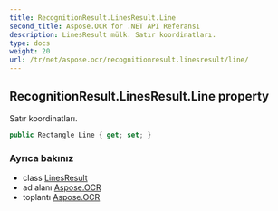 ```yaml
---
title: RecognitionResult.LinesResult.Line
second_title: Aspose.OCR for .NET API Referansı
description: LinesResult mülk. Satır koordinatları.
type: docs
weight: 20
url: /tr/net/aspose.ocr/recognitionresult.linesresult/line/
---
```

## RecognitionResult.LinesResult.Line property

Satır koordinatları.

```csharp
public Rectangle Line { get; set; }
```

### Ayrıca bakınız

* class [LinesResult](../)
* ad alanı [Aspose.OCR](../../recognitionresult.linesresult/)
* toplantı [Aspose.OCR](../../../)


